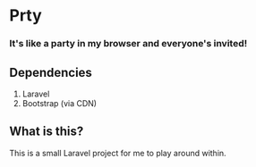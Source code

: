 # Prty
### It's like a party in my browser and everyone's invited!

## Dependencies
1. Laravel
2. Bootstrap (via CDN)

## What is this?
This is a small Laravel project for me to play around within.